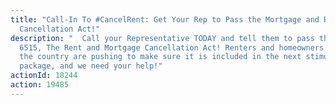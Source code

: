 ```yaml
---
title: "Call-In To #CancelRent: Get Your Rep to Pass the Mortgage and Rent
  Cancellation Act!"
description: "  Call your Representative TODAY and tell them to pass the HR
  6515, The Rent and Mortgage Cancellation Act! Renters and homeowners across
  the country are pushing to make sure it is included in the next stimulus
  package, and we need your help!"
actionId: 18244
action: 19485
---
```

